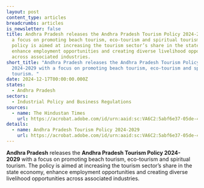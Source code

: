 ```yaml
---
layout: post
content_type: articles
breadcrumbs: articles
is_newsletter: false
title: Andhra Pradesh releases the Andhra Pradesh Tourism Policy 2024-2029 with
  a focus on promoting beach tourism, eco-tourism and spiritual tourism. The
  policy is aimed at increasing the tourism sector’s share in the state economy,
  enhance employment opportunities and creating diverse livelihood opportunities
  across associated industries.
short_title: "Andhra Pradesh releases the Andhra Pradesh Tourism Policy
  2024-2029 with a focus on promoting beach tourism, eco-tourism and spiritual
  tourism. "
date: 2024-12-17T00:00:00.000Z
states:
  - Andhra Pradesh
sectors:
  - Industrial Policy and Business Regulations
sources:
  - name: The Hindustan Times
    url: https://acrobat.adobe.com/id/urn:aaid:sc:VA6C2:5abf6e37-05de-43c0-ac62-3f487ad4a32c
details:
  - name: Andhra Pradesh Tourism Policy 2024-2029
    url: https://acrobat.adobe.com/id/urn:aaid:sc:VA6C2:5abf6e37-05de-43c0-ac62-3f487ad4a32c
---
```

**Andhra Pradesh** releases the **Andhra Pradesh Tourism Policy 2024-2029** with a focus on promoting beach tourism, eco-tourism and spiritual tourism. The policy is aimed at increasing the tourism sector’s share in the state economy, enhance employment opportunities and creating diverse livelihood opportunities across associated industries.

